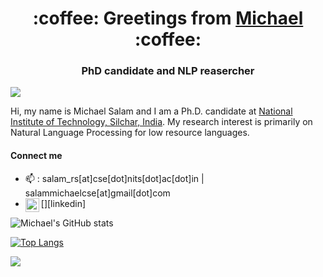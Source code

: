 
<h1 align="center">:coffee: Greetings from <a href="https://masonreznov.github.io/">Michael</a> :coffee:</h1>
<h3 align="center">PhD candidate and NLP reasercher</h3>

![](https://komarev.com/ghpvc/?username=masonreznov&style=flat&label=VISITS)

Hi, my name is Michael Salam and I am a Ph.D. candidate at [National Institute of Technology, Silchar, India](http://nits.ac.in/). My research interest is primarily on Natural Language Processing for low resource languages.

#### Connect me 
- 📫 : salam_rs[at]cse[dot]nits[dot]ac[dot]in | salammichaelcse[at]gmail[dot]com
- [<img align="left" alt="michael-salam-93b52074 | LinkedIn" width="22px" src="https://cdn.jsdelivr.net/npm/simple-icons@v3/icons/linkedin.svg" />][linkedin]


![Michael's GitHub stats](https://github-readme-stats.vercel.app/api?username=masonreznov&show_icons=true&theme=radical&count_private=true)

[![Top Langs](https://github-readme-stats.vercel.app/api/top-langs/?username=masonreznov&layout=compact)](https://masonreznov.github.io/)

![](https://github-readme-streak-stats.herokuapp.com/?user=masonreznov)
